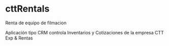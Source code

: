 # cttRentals

Renta de equipo de filmacion

Aplicación tipo CRM controla Inventarios y Cotizaciones de la empresa CTT Exp & Rentas

